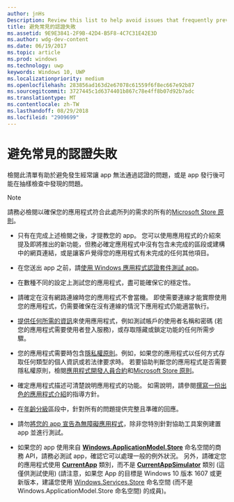 ```yaml
---
author: jnHs
Description: Review this list to help avoid issues that frequently prevent apps from getting certified, or that might be identified during a spot check after the app is published.
title: 避免常見的認證失敗
ms.assetid: 9E9E3841-2F9B-42D4-B5F8-4C7C31E42E3D
ms.author: wdg-dev-content
ms.date: 06/19/2017
ms.topic: article
ms.prod: windows
ms.technology: uwp
keywords: Windows 10, UWP
ms.localizationpriority: medium
ms.openlocfilehash: 283856ad163d2e67078c61559f6f8ec667e92b87
ms.sourcegitcommit: 3727445c1d6374401b867c78e4ff8b07d92b7adc
ms.translationtype: MT
ms.contentlocale: zh-TW
ms.lasthandoff: 08/29/2018
ms.locfileid: "2909699"
---
```

# <a name="avoid-common-certification-failures"></a>避免常見的認證失敗


檢閱此清單有助於避免發生經常讓 app 無法通過認證的問題，或是 app 發行後可能在抽樣檢查中發現的問題。

> [!NOTE]
> 請務必檢閱以確保您的應用程式符合此處所列的需求的所有的[Microsoft Store 原則](https://docs.microsoft.com/legal/windows/agreements/store-policies)。

-   只有在完成上述檢閱之後，才提教您的 app。 您可以使用應用程式的介紹來提及即將推出的新功能，但務必確定應用程式中沒有包含未完成的區段或建構中的網頁連結，或是讓客戶覺得您的應用程式有未完成的任何其他項目。

-   在您送出 app 之前，請[使用 Windows 應用程式認證套件測試 app](../debug-test-perf/windows-app-certification-kit.md)。

-   在數種不同的設定上測試您的應用程式，盡可能確保它的穩定性。

-   請確定在沒有網路連線時您的應用程式不會當機。 即使需要連線才能實際使用您的應用程式，仍需要確保在沒有連線的情況下應用程式仍能適當執行。

-   [提供任何所需的資訊](notes-for-certification.md)來使用應用程式，例如測試帳戶的使用者名稱和密碼 (若您的應用程式需要使用者登入服務)，或存取隱藏或鎖定功能的任何所需步驟。

-   您的應用程式需要時包含[隱私權原則](create-app-store-listings.md#privacy-policy)。例如，如果您的應用程式以任何方式存取任何類型的個人資訊或若法律要求時。 若要協助判斷您的應用程式是否需要隱私權原則，檢閱[應用程式開發人員合約](https://docs.microsoft.com/legal/windows/agreements/app-developer-agreement)和[Microsoft Store 原則](https://docs.microsoft.com/legal/windows/agreements/store-policies)。

-   確定應用程式描述可清楚說明應用程式的功能。 如需說明，請參閱[撰寫一份出色的應用程式介紹](write-a-great-app-description.md)的指導方針。

-   在[年齡分級](age-ratings.md)區段中，針對所有的問題提供完整且準確的回應。

-   請勿[將您的 app 宣告為無障礙應用程式](app-declarations.md#this-app-has-been-tested-to-meet-accessibility-guidelines)，除非您特別針對協助工具案例建置 app 並進行測試。

-   如果您的 app 使用來自 [**Windows.ApplicationModel.Store**](https://docs.microsoft.com/uwp/api/Windows.ApplicationModel.Store) 命名空間的商務 API，請務必測試 app，確認它可以處理一般的例外狀況。 另外，請確定您的應用程式使用 [**CurrentApp**](https://docs.microsoft.com/uwp/api/Windows.ApplicationModel.Store.CurrentApp) 類別，而不是 [**CurrentAppSimulator**](https://docs.microsoft.com/uwp/api/Windows.ApplicationModel.Store.CurrentAppSimulator) 類別 (這僅供測試使用)  (請注意，如果您 App 的目標是 Windows 10 版本 1607 或更新版本，建議您使用 [Windows.Services.Store](https://docs.microsoft.com/uwp/api/windows.services.store) 命名空間 (而不是 Windows.ApplicationModel.Store 命名空間) 的成員)。


 

 




